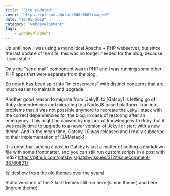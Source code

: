 ```yaml
---
title: "Site updated"
cover: "https://picsum.photos/800/600?image=0"
date: "10-05-2018"
category: "webdevelopment"
tags:
    - webdevelopment
---
```



Up until now I was using a monolitical Apache + PHP webserver, but since the last update
of the site, this was no longer needed for the blog, because it was static.

Only the "send mail" component was in PHP and I was running some other PHP apps
that were separate from the blog.

So now it has been split into "microservices" with distinct concerns that are much easier to maintain and upgrade.

Another good reason to migrate from [Jekyll] to [Gatsby] is letting go of Ruby dependencies and migrating to a NodeJS
based platform. I ran into problems that it was not possible anymore to recreate the Jekyll stack with the 
correct dependencies for the blog, in case of restoring after an emergency. This might be caused by my lack of knowledge
with Ruby, but it was really time to upgrade to a newer version of Jekyll or start with a new theme. And in the mean
time, Gatsby 1.0 was released and I really subscribe to their implementation of [JAMstack].  


It is great that adding a post in Gatsby is just a matter of adding a markdown file with some frontmatter, and you can still
run custom scripts in a post with mdx? https://github.com/gatsbyjs/gatsby/issues/312#issuecomment-387608217

<hello-world></hello-world>


[slideshow from the old themes over the years]

Static versions of the 2 last themes still run here (simon theme) and here (ingram theme).